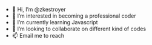 - 👋 Hi, I’m @zkestroyer
- 👀 I’m interested in becoming a professional coder
- 🌱 I’m currently learning Javascript
- 💞️ I’m looking to collaborate on different kind of codes
- 📫 Email me to reach

<!---
zkestroyer/zkestroyer is a ✨ special ✨ repository because its `README.md` (this file) appears on your GitHub profile.
You can click the Preview link to take a look at your changes.
--->
